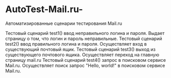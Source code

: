 # AutoTest-Mail.ru-
Автоматизированные сценарии тестирования Mail.ru

Тестовый сценарий test1() ввод неправильного логина и пароля. Выдает страницу о том, что логин и пароль неправильные. 
Тестовый сценарий test2() ввод правильного логина и пароля. Осуществляет вход в существующий почтовый ящик.
Тестовый сценарий test3() выход из существующего почтового ящика. Осуществляет переход на главную страницу mail.ru
Тестовый сценарий test4() запрос в поисковом сервисе Mail.ru. Осуществляет поиск запрос "Hello, world!" в поисковом сервисе Mail.ru.
